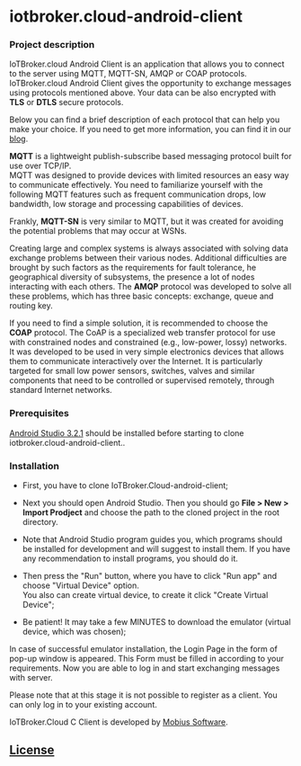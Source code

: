 # iotbroker.cloud-android-client

### Project description

IoTBroker.cloud Android Client is an application that allows you to connect to the server using MQTT, MQTT-SN, 
AMQP or COAP protocols. IoTBroker.cloud Android Client gives the opportunity to exchange messages using protocols 
mentioned above. Your data can be also encrypted with **TLS** or **DTLS** secure protocols.   

Below you can find a brief description of each protocol that can help you make your choice. 
If you need to get more information, you can find it in our [blog](https://www.iotbroker.cloud/clientApps/Android/MQTT).
 
**MQTT** is a lightweight publish-subscribe based messaging protocol built for use over TCP/IP.  
MQTT was designed to provide devices with limited resources an easy way to communicate effectively. 
You need to familiarize yourself with the following MQTT features such as frequent communication drops, low bandwidth, 
low storage and processing capabilities of devices. 

Frankly, **MQTT-SN** is very similar to MQTT, but it was created for avoiding the potential problems that may occur at WSNs. 

Creating large and complex systems is always associated with solving data exchange problems between their various nodes. 
Additional difficulties are brought by such factors as the requirements for fault tolerance, 
he geographical diversity of subsystems, the presence a lot of nodes interacting with each others. 
The **AMQP** protocol was developed to solve all these problems, which has three basic concepts: 
exchange, queue and routing key. 

If you need to find a simple solution, it is recommended to choose the **COAP** protocol. 
The CoAP is a specialized web transfer protocol for use with constrained nodes and constrained (e.g., low-power, lossy) 
networks. It was developed to be used in very simple electronics devices that allows them to communicate interactively 
over the Internet. It is particularly targeted for small low power sensors, switches, valves and similar components 
that need to be controlled or supervised remotely, through standard Internet networks.   
 
### Prerequisites 
[Android Studio 3.2.1](https://developer.android.com/studio/#Other) should be installed before starting to clone 
iotbroker.cloud-android-client.. 

### Installation 

* First, you have to clone IoTBroker.Cloud-android-client;

* Next you should open Android Studio. Then you should go **File > New > Import Prodject** and choose 
the path to the cloned project in the root directory.

* Note that Android Studio program guides you, which programs should be installed for development and 
will suggest to install them. If you have any recommendation to install programs, you should do it. 

* Then press the "Run" button, where you have to click "Run app" and choose "Virtual Device" option.  
You also can create virtual device, to create it click "Create Virtual Device"; 

* Be patient! It may take a few MINUTES to download the emulator (virtual device, which was chosen); 

 In case of successful emulator installation, the Login Page in the form of pop-up window is appeared.
 This Form must be filled in according to your requirements. Now you are able to log in and start exchanging messages 
 with server.  

Please note that at this stage it is not possible to register as a client. You can only log in to your existing account. 

IoTBroker.Cloud C Client is developed by [Mobius Software](http://mobius-software.com/).

## [License](LICENSE.md)

